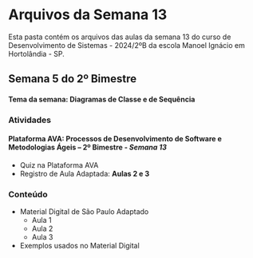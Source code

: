 # Arquivos da Semana 13
Esta pasta contém os arquivos das aulas da semana 13 do curso de Desenvolvimento de Sistemas - 2024/2ºB da escola Manoel Ignácio em Hortolândia - SP.

## Semana 5 do 2º Bimestre
#### Tema da semana: Diagramas de Classe e de Sequência
### Atividades
#### **Plataforma AVA**: Processos de Desenvolvimento de Software e Metodologias Ágeis – 2º Bimestre - *Semana 13*
<ul>
    <li>Quiz na Plataforma AVA</li>
    <li>Registro de Aula Adaptada: <strong>Aulas 2 e 3</strong></li>
</ul>

### Conteúdo
<ul>
    <li>
        Material Digital de São Paulo Adaptado
        <ul>
            <li><a rhef="https://docs.google.com/presentation/d/1YORSph3MKKuWd_G3dUsEET0zvZhFbamUzLSiQWD7V8w/edit?usp=sharing">Aula 1</a></li>
            <li>Aula 2</li>
            <li>Aula 3</li>
        </ul>
    </li>
    <li>Exemplos usados no Material Digital</li>
</ul>